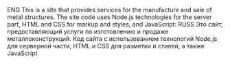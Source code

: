 ENG
This is a site that provides services for the manufacture and sale of metal structures.
The site code uses Node.js technologies for the server part, HTML and CSS for markup and styles, and JavaScript:
RUSS
Это сайт, предоставляющий услуги по изготовлению и продаже металлоконструкций.
Код сайта с использованием технологий Node.js
для серверной части, HTML и CSS для разметки и стилей, а также JavaScript

